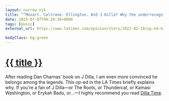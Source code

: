 ```yaml
---
layout: narrow.njk
title: "“Mozart. Coltrane. Ellington. And J Dilla? Why the underrecognized beatmaker belongs among the legends”"
date: 2025-07-07T09:20:36+0000
tags: [music]
external_url: https://www.latimes.com/opinion/story/2022-02-18/op-ed-hip-hop-beatmaker-j-dilla-ellington-mozart-coltrane?ref=daniel.pizza

bodyClass: bg-green
---
```


<h1><a href="{{ external_url }}">{{ title }}</a></h1>

After reading Dan Charnas' book on J Dilla, I am even more convinced he belongs among the legends. This op-ed in the LA Times briefly explains why. If you're a fan of J Dilla—or The Roots, or Thundercat, or Kamasi Washington, or Erykah Badu, or...—I highly recommend you read [Dilla Time](https://oku.club/book/dilla-time-by-dan-charnas-GLFJR?ref=daniel.pizza "Dilla Time on Oku").
